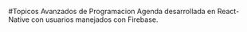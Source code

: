 #Topicos Avanzados de Programacion
Agenda desarrollada en React-Native con usuarios manejados con Firebase.
